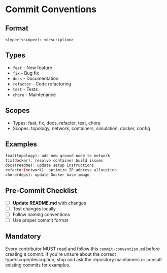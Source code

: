 # Commit Conventions

## Format

```
<type>(<scope>): <description>
```

## Types

- `feat` - New feature
- `fix` - Bug fix
- `docs` - Documentation
- `refactor` - Code refactoring
- `test` - Tests
- `chore` - Maintenance

## Scopes

- Types: feat, fix, docs, refactor, test, chore
- Scopes: topology, network, containers, simulation, docker, config

## Examples

```bash
feat(topology): add new ground node to network
fix(docker): resolve container build issues
docs(readme): update setup instructions
refactor(network): optimize IP address allocation
chore(deps): update Docker base image
```

## Pre-Commit Checklist

- [ ] **Update README.md** with changes
- [ ] Test changes locally
- [ ] Follow naming conventions
- [ ] Use proper commit format

## Mandatory

Every contributor MUST read and follow this `commit-convention.md` before creating a commit. If you're unsure about the correct type/scope/description, stop and ask the repository maintainers or consult existing commits for examples.